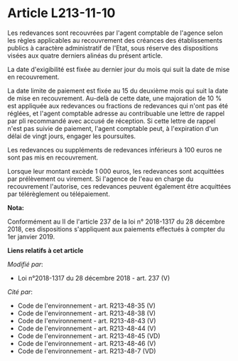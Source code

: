 # Article L213-11-10

Les redevances sont recouvrées par l'agent comptable de l'agence selon les règles applicables au recouvrement des créances
des établissements publics à caractère administratif de l'Etat, sous réserve des dispositions visées aux quatre derniers
alinéas du présent article.

La date d'exigibilité est fixée au dernier jour du mois qui suit la date de mise en recouvrement.

La date limite de paiement est fixée au 15 du deuxième mois qui suit la date de mise en recouvrement. Au-delà de cette date,
une majoration de 10 % est appliquée aux redevances ou fractions de redevances qui n'ont pas été réglées, et l'agent
comptable adresse au contribuable une lettre de rappel par pli recommandé avec accusé de réception. Si cette lettre de rappel
n'est pas suivie de paiement, l'agent comptable peut, à l'expiration d'un délai de vingt jours, engager les poursuites.

Les redevances ou suppléments de redevances inférieurs à 100 euros ne sont pas mis en recouvrement.

Lorsque leur montant excède 1 000 euros, les redevances sont acquittées par prélèvement ou virement. Si l'agence de l'eau en
charge du recouvrement l'autorise, ces redevances peuvent également être acquittées par télérèglement ou télépaiement.

**Nota:**

Conformément au II de l'article 237 de la loi n° 2018-1317 du 28 décembre 2018, ces dispositions s'appliquent aux paiements
effectués à compter du 1er janvier 2019.

**Liens relatifs à cet article**

_Modifié par_:

  - Loi n°2018-1317 du 28 décembre 2018 - art. 237 (V)

_Cité par_:

  - Code de l'environnement - art. R213-48-35 (V)
  - Code de l'environnement - art. R213-48-38 (V)
  - Code de l'environnement - art. R213-48-43 (V)
  - Code de l'environnement - art. R213-48-44 (V)
  - Code de l'environnement - art. R213-48-45 (VD)
  - Code de l'environnement - art. R213-48-46 (V)
  - Code de l'environnement - art. R213-48-7 (VD)
